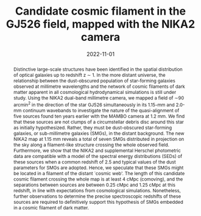 ---
title: "Candidate cosmic filament in the GJ526 field, mapped with the NIKA2 camera"
collection: "publications"
category: "co_papers"
permalink: /publications/2022A&A667A23L
link: https://ui.adsabs.harvard.edu/abs/2022A&A...667A..23L/abstract
date: 2022-11-01
venue: "Astronomy and Astrophysics"
citation: "Lestrade, J.-F., Désert, F.-X., Lagache, G., et al. (2022), Astronomy and Astrophysics, 667, A23."
abstract: "Distinctive large-scale structures have been identified in the spatial distribution of optical galaxies up to redshift z ∼ 1. In the more distant universe, the relationship between the dust-obscured population of star-forming galaxies observed at millimetre wavelengths and the network of cosmic filaments of dark matter apparent in all cosmological hydrodynamical simulations is still under study. Using the NIKA2 dual-band millimetre camera, we mapped a field of ∼90 arcmin<SUP>2</SUP> in the direction of the star GJ526 simultaneously in its 1.15-mm and 2.0-mm continuum wavebands to investigate the nature of the quasi-alignment of five sources found ten years earlier with the MAMBO camera at 1.2 mm. We find that these sources are not clumps of a circumstellar debris disc around this star as initially hypothesized. Rather, they must be dust-obscured star-forming galaxies, or sub-millimetre galaxies (SMGs), in the distant background. The new NIKA2 map at 1.15 mm reveals a total of seven SMGs distributed in projection on the sky along a filament-like structure crossing the whole observed field. Furthermore, we show that the NIKA2 and supplemental Herschel photometric data are compatible with a model of the spectral energy distributions (SEDs) of these sources when a common redshift of 2.5 and typical values of the dust parameters for SMGs are adopted. Hence, we speculate that these SMGs might be located in a filament of the distant `cosmic web'. The length of this candidate cosmic filament crossing the whole map is at least 4 cMpc (comoving), and the separations between sources are between 0.25 cMpc and 1.25 cMpc at this redshift, in line with expectations from cosmological simulations. Nonetheless, further observations to determine the precise spectroscopic redshifts of these sources are required to definitively support this hypothesis of SMGs embedded in a cosmic filament of dark matter."
---